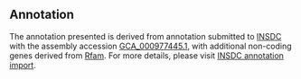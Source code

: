 

Annotation
----------

The annotation presented is derived from annotation submitted to
[INSDC](http://www.insdc.org) with the assembly accession
[GCA\_000977445.1](http://www.ebi.ac.uk/ena/data/view/GCA_000977445.1),
with additional non-coding genes derived from
[Rfam](http://rfam.xfam.org/). For more details, please visit [INSDC
annotation
import](http://ensemblgenomes.org/info/data/insdc_annotation).
